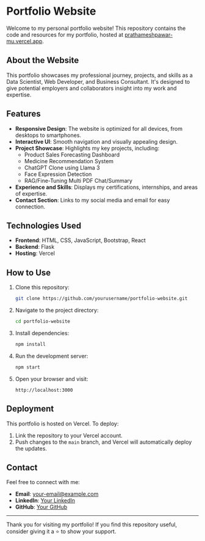 # Portfolio Website

Welcome to my personal portfolio website! This repository contains the code and resources for my portfolio, hosted at [prathameshpawar-mu.vercel.app](https://prathameshpawar-mu.vercel.app/).

## About the Website

This portfolio showcases my professional journey, projects, and skills as a Data Scientist, Web Developer, and Business Consultant. It's designed to give potential employers and collaborators insight into my work and expertise.

## Features

- **Responsive Design**: The website is optimized for all devices, from desktops to smartphones.
- **Interactive UI**: Smooth navigation and visually appealing design.
- **Project Showcase**: Highlights my key projects, including:
  - Product Sales Forecasting Dashboard
  - Medicine Recommendation System
  - ChatGPT Clone using Llama 3
  - Face Expression Detection
  - RAG/Fine-Tuning Multi PDF Chat/Summary
- **Experience and Skills**: Displays my certifications, internships, and areas of expertise.
- **Contact Section**: Links to my social media and email for easy connection.

## Technologies Used

- **Frontend**: HTML, CSS, JavaScript, Bootstrap, React
- **Backend**: Flask
- **Hosting**: Vercel

## How to Use

1. Clone this repository:
   ```bash
   git clone https://github.com/yourusername/portfolio-website.git
   ```
2. Navigate to the project directory:
   ```bash
   cd portfolio-website
   ```
3. Install dependencies:
   ```bash
   npm install
   ```
4. Run the development server:
   ```bash
   npm start
   ```
5. Open your browser and visit:
   ```
   http://localhost:3000
   ```

## Deployment

This portfolio is hosted on Vercel. To deploy:
1. Link the repository to your Vercel account.
2. Push changes to the `main` branch, and Vercel will automatically deploy the updates.

## Contact

Feel free to connect with me:
- **Email**: your-email@example.com
- **LinkedIn**: [Your LinkedIn](https://linkedin.com/in/yourusername)
- **GitHub**: [Your GitHub](https://github.com/yourusername)

---

Thank you for visiting my portfolio! If you find this repository useful, consider giving it a ⭐ to show your support.
